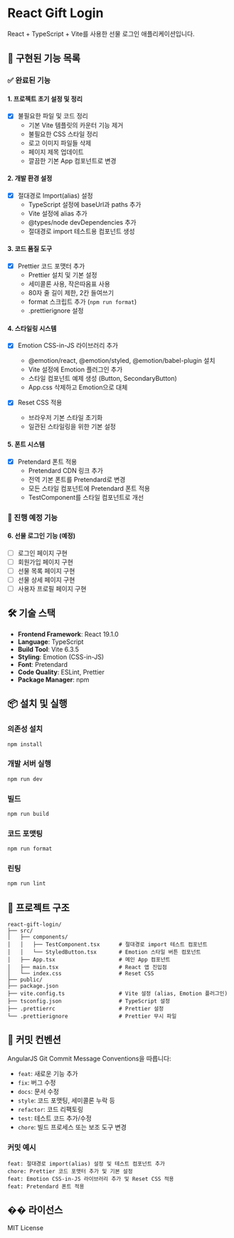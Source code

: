 # React Gift Login

React + TypeScript + Vite를 사용한 선물 로그인 애플리케이션입니다.

## 🚀 구현된 기능 목록

### ✅ 완료된 기능

#### 1. 프로젝트 초기 설정 및 정리
- [x] 불필요한 파일 및 코드 정리
  - 기본 Vite 템플릿의 카운터 기능 제거
  - 불필요한 CSS 스타일 정리
  - 로고 이미지 파일들 삭제
  - 페이지 제목 업데이트
  - 깔끔한 기본 App 컴포넌트로 변경

#### 2. 개발 환경 설정
- [x] 절대경로 Import(alias) 설정
  - TypeScript 설정에 baseUrl과 paths 추가
  - Vite 설정에 alias 추가
  - @types/node devDependencies 추가
  - 절대경로 import 테스트용 컴포넌트 생성

#### 3. 코드 품질 도구
- [x] Prettier 코드 포맷터 추가
  - Prettier 설치 및 기본 설정
  - 세미콜론 사용, 작은따옴표 사용
  - 80자 줄 길이 제한, 2칸 들여쓰기
  - format 스크립트 추가 (`npm run format`)
  - .prettierignore 설정

#### 4. 스타일링 시스템
- [x] Emotion CSS-in-JS 라이브러리 추가
  - @emotion/react, @emotion/styled, @emotion/babel-plugin 설치
  - Vite 설정에 Emotion 플러그인 추가
  - 스타일 컴포넌트 예제 생성 (Button, SecondaryButton)
  - App.css 삭제하고 Emotion으로 대체

- [x] Reset CSS 적용
  - 브라우저 기본 스타일 초기화
  - 일관된 스타일링을 위한 기본 설정

#### 5. 폰트 시스템
- [x] Pretendard 폰트 적용
  - Pretendard CDN 링크 추가
  - 전역 기본 폰트를 Pretendard로 변경
  - 모든 스타일 컴포넌트에 Pretendard 폰트 적용
  - TestComponent를 스타일 컴포넌트로 개선

### 🔄 진행 예정 기능

#### 6. 선물 로그인 기능 (예정)
- [ ] 로그인 페이지 구현
- [ ] 회원가입 페이지 구현
- [ ] 선물 목록 페이지 구현
- [ ] 선물 상세 페이지 구현
- [ ] 사용자 프로필 페이지 구현

## 🛠 기술 스택

- **Frontend Framework**: React 19.1.0
- **Language**: TypeScript
- **Build Tool**: Vite 6.3.5
- **Styling**: Emotion (CSS-in-JS)
- **Font**: Pretendard
- **Code Quality**: ESLint, Prettier
- **Package Manager**: npm

## 📦 설치 및 실행

### 의존성 설치
```bash
npm install
```

### 개발 서버 실행
```bash
npm run dev
```

### 빌드
```bash
npm run build
```

### 코드 포맷팅
```bash
npm run format
```

### 린팅
```bash
npm run lint
```

## 📁 프로젝트 구조

```
react-gift-login/
├── src/
│   ├── components/
│   │   ├── TestComponent.tsx      # 절대경로 import 테스트 컴포넌트
│   │   └── StyledButton.tsx       # Emotion 스타일 버튼 컴포넌트
│   ├── App.tsx                    # 메인 App 컴포넌트
│   ├── main.tsx                   # React 앱 진입점
│   └── index.css                  # Reset CSS
├── public/
├── package.json
├── vite.config.ts                 # Vite 설정 (alias, Emotion 플러그인)
├── tsconfig.json                  # TypeScript 설정
├── .prettierrc                    # Prettier 설정
└── .prettierignore                # Prettier 무시 파일
```

## 🎯 커밋 컨벤션

AngularJS Git Commit Message Conventions을 따릅니다:

- `feat`: 새로운 기능 추가
- `fix`: 버그 수정
- `docs`: 문서 수정
- `style`: 코드 포맷팅, 세미콜론 누락 등
- `refactor`: 코드 리팩토링
- `test`: 테스트 코드 추가/수정
- `chore`: 빌드 프로세스 또는 보조 도구 변경

### 커밋 예시
```
feat: 절대경로 import(alias) 설정 및 테스트 컴포넌트 추가
chore: Prettier 코드 포맷터 추가 및 기본 설정
feat: Emotion CSS-in-JS 라이브러리 추가 및 Reset CSS 적용
feat: Pretendard 폰트 적용
```

## �� 라이선스

MIT License
